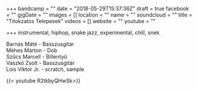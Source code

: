 +++
bandcamp = ""
date = "2018-05-29T15:37:36Z"
draft = true
facebook = ""
gigDate = ""
images = []
location = ""
name = ""
soundcloud = ""
title = "Titokzatos Telepesek"
videos = []
website = ""
youtube = ""

+++
instrumental, hiphop, snake jazz, experimental, chill, snek

Barnás Máté - Basszusgitár  
Méhes Márton - Dob  
Szűcs Marcell - Billentyű  
Vaszkó Zsolt - Basszusgitár  
Lois Viktor Jr. - scratch, sample

{{< youtube R2tkbyQHwSk>}}